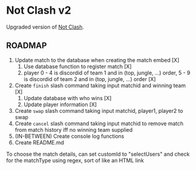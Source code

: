 # Not Clash v2

Upgraded version of [Not Clash](https://github.com/williamsantosa/Not-Clash).

## ROADMAP

1. Update match to the database when creating the match embed [X]
   1. Use database function to register match [X]
   2. player 0 - 4 is discordid of team 1 and in (top, jungle, ...) order, 5 - 9 is discordid of team 2 and in (top, jungle, ...) order [X]
2. Create `finish` slash command taking input matchid and winning team [X]
   1. Update database with who wins [X]
   2. Update player information [X]
3. Create `swap` slash command taking input matchid, player1, player2 to swap
4. Create `cancel` slash command taking input matchid to remove match from match history iff no winning team supplied
5. (IN-BETWEEN) Create console log functions
6. Create README.md

To choose the match details, can set customId to "selectUsers<matchType>" and check for the matchType using regex, sort of like an
HTML link